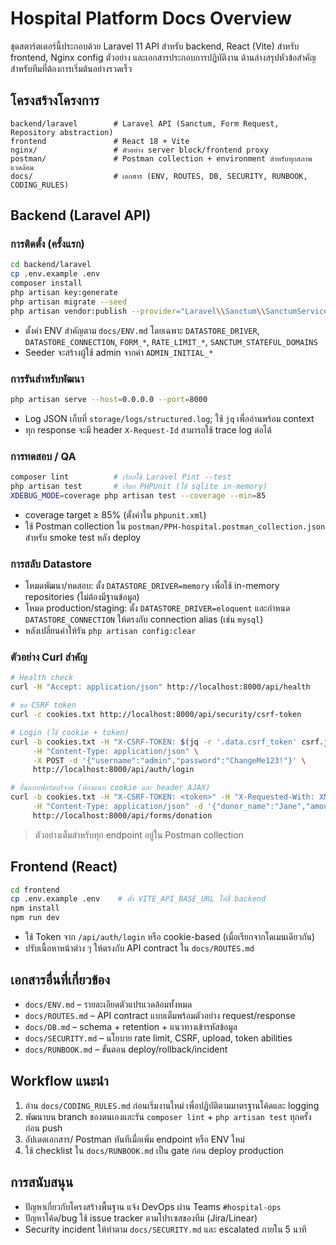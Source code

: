 # Hospital Platform Docs Overview

ชุดสตาร์ตเตอร์นี้ประกอบด้วย Laravel 11 API สำหรับ backend, React (Vite) สำหรับ frontend, Nginx config ตัวอย่าง และเอกสารประกอบการปฏิบัติงาน ด้านล่างสรุปหัวข้อสำคัญสำหรับทีมที่ต้องการเริ่มต้นอย่างรวดเร็ว

## โครงสร้างโครงการ
```
backend/laravel        # Laravel API (Sanctum, Form Request, Repository abstraction)
frontend               # React 18 + Vite
nginx/                 # ตัวอย่าง server block/frontend proxy
postman/               # Postman collection + environment สำหรับทุกสภาพแวดล้อม
docs/                  # เอกสาร (ENV, ROUTES, DB, SECURITY, RUNBOOK, CODING_RULES)
```

## Backend (Laravel API)
### การติดตั้ง (ครั้งแรก)
```bash
cd backend/laravel
cp .env.example .env
composer install
php artisan key:generate
php artisan migrate --seed
php artisan vendor:publish --provider="Laravel\\Sanctum\\SanctumServiceProvider"
```
- ตั้งค่า ENV สำคัญตาม `docs/ENV.md` โดยเฉพาะ `DATASTORE_DRIVER`, `DATASTORE_CONNECTION`, `FORM_*`, `RATE_LIMIT_*`, `SANCTUM_STATEFUL_DOMAINS`
- Seeder จะสร้างผู้ใช้ admin จากค่า `ADMIN_INITIAL_*`

### การรันสำหรับพัฒนา
```bash
php artisan serve --host=0.0.0.0 --port=8000
```
- Log JSON เก็บที่ `storage/logs/structured.log`; ใช้ `jq` เพื่ออ่านพร้อม context
- ทุก response จะมี header `X-Request-Id` สามารถใช้ trace log ต่อได้

### การทดสอบ / QA
```bash
composer lint          # เรียกใช้ Laravel Pint --test
php artisan test       # เรียก PHPUnit (ใช้ sqlite in-memory)
XDEBUG_MODE=coverage php artisan test --coverage --min=85
```
- coverage target ≥ 85% (ตั้งค่าใน `phpunit.xml`)
- ใช้ Postman collection ใน `postman/PPH-hospital.postman_collection.json` สำหรับ smoke test หลัง deploy

### การสลับ Datastore
- โหมดพัฒนา/ทดสอบ: ตั้ง `DATASTORE_DRIVER=memory` เพื่อใช้ in-memory repositories (ไม่ต้องมีฐานข้อมูล)
- โหมด production/staging: ตั้ง `DATASTORE_DRIVER=eloquent` และกำหนด `DATASTORE_CONNECTION` ให้ตรงกับ connection alias (เช่น `mysql`)
- หลังเปลี่ยนค่าให้รัน `php artisan config:clear`

### ตัวอย่าง Curl สำคัญ
```bash
# Health check
curl -H "Accept: application/json" http://localhost:8000/api/health

# ขอ CSRF token
curl -c cookies.txt http://localhost:8000/api/security/csrf-token

# Login (ใช้ cookie + token)
curl -b cookies.txt -H "X-CSRF-TOKEN: $(jq -r '.data.csrf_token' csrf.json)" \
     -H "Content-Type: application/json" \
     -X POST -d '{"username":"admin","password":"ChangeMe123!"}' \
     http://localhost:8000/api/auth/login

# ยื่นแบบฟอร์มบริจาค (ต้องแนบ cookie และ header AJAX)
curl -b cookies.txt -H "X-CSRF-TOKEN: <token>" -H "X-Requested-With: XMLHttpRequest" \
     -H "Content-Type: application/json" -d '{"donor_name":"Jane","amount":500,"channel":"bank"}' \
     http://localhost:8000/api/forms/donation
```
> ตัวอย่างเต็มสำหรับทุก endpoint อยู่ใน Postman collection

## Frontend (React)
```bash
cd frontend
cp .env.example .env    # ตั้ง VITE_API_BASE_URL ให้ชี้ backend
npm install
npm run dev
```
- ใช้ Token จาก `/api/auth/login` หรือ cookie-based (เมื่อเรียกจากโดเมนเดียวกัน)
- ปรับเนื้อหาหน้าต่าง ๆ ให้ตรงกับ API contract ใน `docs/ROUTES.md`

## เอกสารอื่นที่เกี่ยวข้อง
- `docs/ENV.md` – รายละเอียดตัวแปรแวดล้อมทั้งหมด
- `docs/ROUTES.md` – API contract แบบเต็มพร้อมตัวอย่าง request/response
- `docs/DB.md` – schema + retention + แนวทางเข้ารหัสข้อมูล
- `docs/SECURITY.md` – นโยบาย rate limit, CSRF, upload, token abilities
- `docs/RUNBOOK.md` – ขั้นตอน deploy/rollback/incident

## Workflow แนะนำ
1. อ่าน `docs/CODING_RULES.md` ก่อนเริ่มงานใหม่ เพื่อปฏิบัติตามมาตรฐานโค้ดและ logging
2. พัฒนาบน branch ของตนเองและรัน `composer lint` + `php artisan test` ทุกครั้งก่อน push
3. อัปเดตเอกสาร/ Postman ทันทีเมื่อเพิ่ม endpoint หรือ ENV ใหม่
4. ใช้ checklist ใน `docs/RUNBOOK.md` เป็น gate ก่อน deploy production

## การสนับสนุน
- ปัญหาเกี่ยวกับโครงสร้างพื้นฐาน แจ้ง DevOps ผ่าน Teams `#hospital-ops`
- ปัญหาโค้ด/bug ใช้ issue tracker ตามโปรเซสของทีม (Jira/Linear)
- Security incident ให้ทำตาม `docs/SECURITY.md` และ escalated ภายใน 5 นาที
